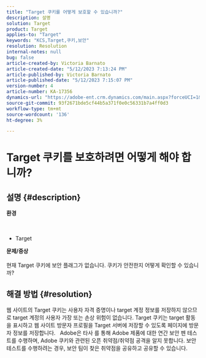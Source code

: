 ```yaml
---
title: "Target 쿠키를 어떻게 보호할 수 있습니까?"
description: 설명
solution: Target
product: Target
applies-to: "Target"
keywords: "KCS,Target,쿠키,보안"
resolution: Resolution
internal-notes: null
bug: false
article-created-by: Victoria Barnato
article-created-date: "5/12/2023 7:13:24 PM"
article-published-by: Victoria Barnato
article-published-date: "5/12/2023 7:15:07 PM"
version-number: 4
article-number: KA-17356
dynamics-url: "https://adobe-ent.crm.dynamics.com/main.aspx?forceUCI=1&pagetype=entityrecord&etn=knowledgearticle&id=fb57e90b-f9f0-ed11-8849-6045bd006ce9"
source-git-commit: 93f2671bde5cf44b5a371f0e0c56331b7a4ff0d3
workflow-type: tm+mt
source-wordcount: '136'
ht-degree: 3%

---
```


# Target 쿠키를 보호하려면 어떻게 해야 합니까?

## 설명 {#description}

<b>환경</b><br> <br><br>
- Target



<b>문제/증상</b><br><br>현재 Target 쿠키에 보안 플래그가 없습니다. 쿠키가 안전한지 어떻게 확인할 수 있습니까?

## 해결 방법 {#resolution}


웹 사이트의 Target 쿠키는 사용자 자격 증명이나 target 계정 정보를 저장하지 않으므로 target 계정의 사용자 가장 또는 손상 위험이 없습니다. Target 쿠키는 target 활동을 표시하고 웹 사이트 방문자 프로필을 Target 서버에 저장할 수 있도록 페이지에 방문자 정보를 저장합니다.
 
Adobe은 타사 를 통해 Adobe 제품에 대한 연간 보안 펜 테스트를 수행하며, Adobe 쿠키와 관련된 오픈 취약점/취약점 공격을 알지 못합니다. 보안 테스트를 수행하려는 경우, 보안 팀이 찾은 취약점을 공유하고 공유할 수 있습니다.
